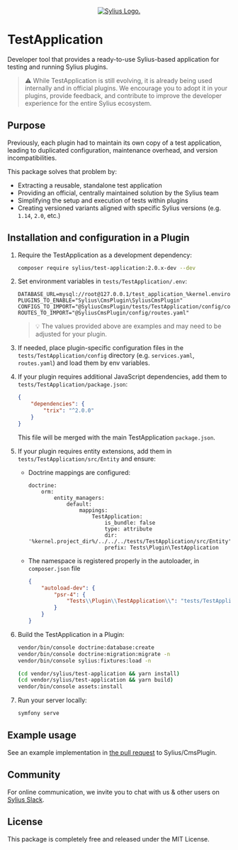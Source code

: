 <p align="center">
    <a href="https://sylius.com" target="_blank">
        <picture>
          <source media="(prefers-color-scheme: dark)" srcset="https://media.sylius.com/sylius-logo-800-dark.png">
          <source media="(prefers-color-scheme: light)" srcset="https://media.sylius.com/sylius-logo-800.png">
          <img alt="Sylius Logo." src="https://media.sylius.com/sylius-logo-800.png">
        </picture>
    </a>
</p>

TestApplication
===============

Developer tool that provides a ready-to-use Sylius-based application for testing and running Sylius plugins.

> ⚠️ While TestApplication is still evolving, it is already being used internally and in official plugins.
   We encourage you to adopt it in your plugins, provide feedback, and contribute to improve the developer experience 
   for the entire Sylius ecosystem.

## Purpose

Previously, each plugin had to maintain its own copy of a test application, leading to duplicated configuration, 
maintenance overhead, and version incompatibilities.

This package solves that problem by:

- Extracting a reusable, standalone test application
- Providing an official, centrally maintained solution by the Sylius team
- Simplifying the setup and execution of tests within plugins
- Creating versioned variants aligned with specific Sylius versions (e.g. `1.14`, `2.0`, etc.)

## Installation and configuration in a Plugin

1. Require the TestApplication as a development dependency:

    ```bash
    composer require sylius/test-application:2.0.x-dev --dev
    ```

1. Set environment variables in `tests/TestApplication/.env`:

    ```dotenv
    DATABASE_URL=mysql://root@127.0.0.1/test_application_%kernel.environment%
    PLUGINS_TO_ENABLE="Sylius\CmsPlugin\SyliusCmsPlugin"
    CONFIGS_TO_IMPORT="@SyliusCmsPlugin/tests/TestApplication/config/config.yaml"
    ROUTES_TO_IMPORT="@SyliusCmsPlugin/config/routes.yaml"
    ```

    > 💡 The values provided above are examples and may need to be adjusted for your plugin.


1. If needed, place plugin-specific configuration files in the `tests/TestApplication/config` directory
   (e.g. `services.yaml`, `routes.yaml`) and load them by env variables.

1. If your plugin requires additional JavaScript dependencies, add them to `tests/TestApplication/package.json`:

    ```json
    {
        "dependencies": {
            "trix": "^2.0.0"
        }
    }
    ```

   This file will be merged with the main TestApplication `package.json`.

1. If your plugin requires entity extensions, add them in `tests/TestApplication/src/Entity` and ensure:

    - Doctrine mappings are configured:

        ```
        doctrine:
            orm:
                entity_managers:
                    default:
                        mappings:
                            TestApplication:
                                is_bundle: false
                                type: attribute
                                dir: '%kernel.project_dir%/../../../tests/TestApplication/src/Entity'
                                prefix: Tests\Plugin\TestApplication
        ```
      
    - The namespace is registered properly in the autoloader, in `composer.json` file

        ```json
        {
            "autoload-dev": {
                "psr-4": {
                    "Tests\\Plugin\\TestApplication\\": "tests/TestApplication/src/"
                }
            }
        }

1. Build the TestApplication in a Plugin:

    ```bash
    vendor/bin/console doctrine:database:create
    vendor/bin/console doctrine:migration:migrate -n
    vendor/bin/console sylius:fixtures:load -n
    
    (cd vendor/sylius/test-application && yarn install)
    (cd vendor/sylius/test-application && yarn build)
    vendor/bin/console assets:install
    ```

1. Run your server locally:

    ```bash
    symfony serve
    ```

## Example usage

See an example implementation in [the pull request](https://github.com/Sylius/CmsPlugin/pull/53) to Sylius/CmsPlugin.

## Community

For online communication, we invite you to chat with us & other users on [Sylius Slack](https://sylius-devs.slack.com/).

## License

This package is completely free and released under the MIT License.

